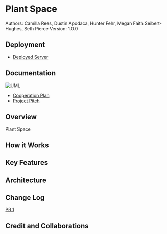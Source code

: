 # Plant Space

Authors: Camilla Rees, Dustin Apodaca, Hunter Fehr, Megan Faith Seibert-Hughes, Seth Pierce
Version: 1.0.0

## Deployment 
- [Deployed Server]()

## Documentation
![UML]()
- [Cooperation Plan](https://github.com/CHSMD/plant.space/blob/main/documentation/cooperation-plan.md)
- [Project Pitch](https://github.com/CHSMD/plant.space/blob/main/documentation/project-pitch.md)

## Overview
 
Plant Space

## How it Works

## Key Features

## Architecture

## Change Log

[PR 1]()

## Credit and Collaborations
